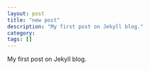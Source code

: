 ```yaml
---
layout: post
title: "new post"
description: "My first post on Jekyll blog."
category: 
tags: []
---
```


My first post on Jekyll blog.